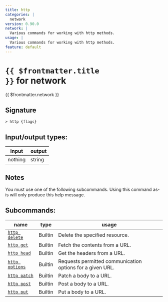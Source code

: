 ```yaml
---
title: http
categories: |
  network
version: 0.90.0
network: |
  Various commands for working with http methods.
usage: |
  Various commands for working with http methods.
feature: default
---
```


<!-- This file is automatically generated. Please edit the command in https://github.com/nushell/nushell instead. -->

# <code>{{ $frontmatter.title }}</code> for network

<div class='command-title'>{{ $frontmatter.network }}</div>

## Signature

`> http {flags} `

## Input/output types:

| input   | output |
| ------- | ------ |
| nothing | string |

## Notes

You must use one of the following subcommands. Using this command as-is will only produce this help message.

## Subcommands:

| name                                          | type    | usage                                                     |
| --------------------------------------------- | ------- | --------------------------------------------------------- |
| [`http delete`](/commands/docs/http_delete)   | Builtin | Delete the specified resource.                            |
| [`http get`](/commands/docs/http_get)         | Builtin | Fetch the contents from a URL.                            |
| [`http head`](/commands/docs/http_head)       | Builtin | Get the headers from a URL.                               |
| [`http options`](/commands/docs/http_options) | Builtin | Requests permitted communication options for a given URL. |
| [`http patch`](/commands/docs/http_patch)     | Builtin | Patch a body to a URL.                                    |
| [`http post`](/commands/docs/http_post)       | Builtin | Post a body to a URL.                                     |
| [`http put`](/commands/docs/http_put)         | Builtin | Put a body to a URL.                                      |
